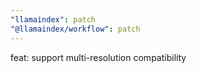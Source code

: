 ```yaml
---
"llamaindex": patch
"@llamaindex/workflow": patch
---
```


feat: support multi-resolution compatibility
